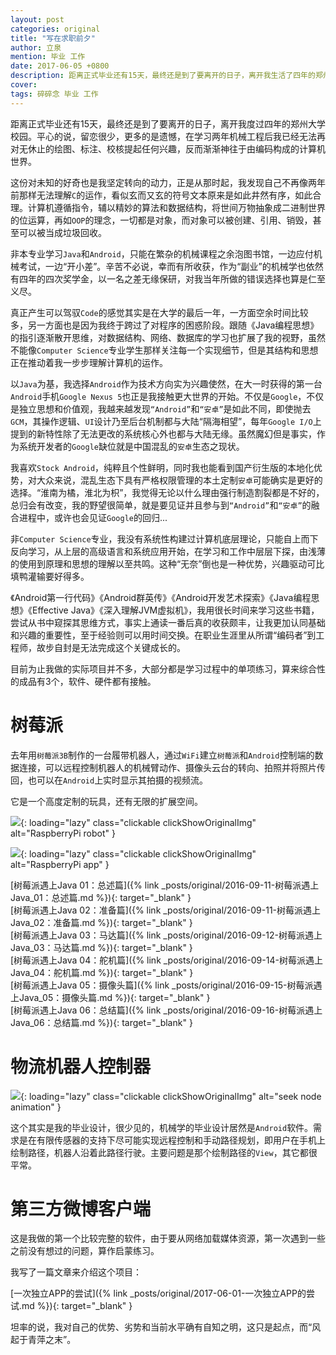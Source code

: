 ```yaml
---
layout: post
categories: original
title: "写在求职前夕"
author: 立泉
mention: 毕业 工作
date: 2017-06-05 +0800
description: 距离正式毕业还有15天，最终还是到了要离开的日子，离开我生活了四年的郑州大学校园。平心地说，留恋是很少的，更多的是遗憾，在学习了两年机械工程后，我已无法对无休止的绘图、标注、校核提起任何兴趣，与之相对的是，渐渐神往于由代码构成的计算机世界。
cover: 
tags: 碎碎念 毕业 工作
---
```


距离正式毕业还有15天，最终还是到了要离开的日子，离开我度过四年的郑州大学校园。平心的说，留恋很少，更多的是遗憾，在学习两年机械工程后我已经无法再对无休止的绘图、标注、校核提起任何兴趣，反而渐渐神往于由编码构成的计算机世界。

这份对未知的好奇也是我坚定转向的动力，正是从那时起，我发现自己不再像两年前那样无法理解`C`的运作，看似玄而又玄的符号文本原来是如此井然有序，如此合理。计算机遵循指令，辅以精妙的算法和数据结构，将世间万物抽象成二进制世界的位运算，再如`OOP`的理念，一切都是对象，而对象可以被创建、引用、销毁，甚至可以被当成垃圾回收。

非本专业学习`Java`和`Android`，只能在繁杂的机械课程之余泡图书馆，一边应付机械考试，一边“开小差”。辛苦不必说，幸而有所收获，作为“副业”的机械学也依然有四年的四次奖学金，以一名之差无缘保研，对我当年所做的错误选择也算是仁至义尽。

真正产生可以驾驭`Code`的感觉其实是在大学的最后一年，一方面空余时间比较多，另一方面也是因为我终于跨过了对程序的困惑阶段。跟随《Java编程思想》的指引逐渐散开思维，对数据结构、网络、数据库的学习也扩展了我的视野，虽然不能像`Computer Science`专业学生那样关注每一个实现细节，但是其结构和思想正在推动着我一步步理解计算机的运作。

以`Java`为基，我选择`Android`作为技术方向实为兴趣使然，在大一时获得的第一台`Android`手机`Google Nexus 5`也正是我接触更大世界的开始。不仅是`Google`，不仅是独立思想和价值观，我越来越发现`“Android”`和`“安卓”`是如此不同，即使抛去`GCM`，其操作逻辑、`UI`设计乃至后台机制都与大陆“隔海相望”，每年`Google I/O`上提到的新特性除了无法更改的系统核心外也都与大陆无缘。虽然魔幻但是事实，作为系统开发者的`Google`缺位就是中国混乱的`安卓`生态之现状。

我喜欢`Stock Android`，纯粹且个性鲜明，同时我也能看到国产衍生版的本地化优势，对大众来说，混乱生态下具有严格权限管理的本土定制`安卓`可能确实是更好的选择。“淮南为橘，淮北为枳”，我觉得无论以什么理由强行制造割裂都是不好的，总归会有改变，我的野望很简单，就是要见证并且参与到`“Android”`和`“安卓”`的融合进程中，或许也会见证`Google`的回归...

非`Computer Science`专业，我没有系统性构建过计算机底层理论，只能自上而下反向学习，从上层的高级语言和系统应用开始，在学习和工作中层层下探，由浅薄的使用到原理和思想的理解以至共鸣。这种“无奈”倒也是一种优势，兴趣驱动可比填鸭灌输要好得多。

《Android第一行代码》《Android群英传》《Android开发艺术探索》《Java编程思想》《Effective Java》《深入理解JVM虚拟机》，我用很长时间来学习这些书籍，尝试从书中窥探其思维方式，事实上通读一番后真的收获颇丰，让我更加认同基础和兴趣的重要性，至于经验则可以用时间交换。在职业生涯里从所谓“编码者”到工程师，故步自封是无法完成这个关键成长的。

目前为止我做的实际项目并不多，大部分都是学习过程中的单项练习，算来综合性的成品有3个，软件、硬件都有接触。

# 树莓派

去年用`树莓派3B`制作的一台履带机器人，通过`WiFi`建立`树莓派`和`Android`控制端的数据连接，可以远程控制机器人的机械臂动作、摄像头云台的转向、拍照并将照片传回，也可以在`Android`上实时显示其拍摄的视频流。

它是一个高度定制的玩具，还有无限的扩展空间。

![](https://apqx.oss-cn-hangzhou.aliyuncs.com/blog/20170605/pi_robot_thumb.jpg){: loading="lazy" class="clickable clickShowOriginalImg" alt="RaspberryPi robot" }

![](https://apqx.oss-cn-hangzhou.aliyuncs.com/blog/20170605/pi_controller_android.png){: loading="lazy" class="clickable clickShowOriginalImg" alt="RaspberryPi app" }

[树莓派遇上Java 01：总述篇]({% link _posts/original/2016-09-11-树莓派遇上Java_01：总述篇.md %}){: target="_blank" }  
[树莓派遇上Java 02：准备篇]({% link _posts/original/2016-09-11-树莓派遇上Java_02：准备篇.md %}){: target="_blank" }  
[树莓派遇上Java 03：马达篇]({% link _posts/original/2016-09-12-树莓派遇上Java_03：马达篇.md %}){: target="_blank" }  
[树莓派遇上Java 04：舵机篇]({% link _posts/original/2016-09-14-树莓派遇上Java_04：舵机篇.md %}){: target="_blank" }  
[树莓派遇上Java 05：摄像头篇]({% link _posts/original/2016-09-15-树莓派遇上Java_05：摄像头篇.md %}){: target="_blank" }  
[树莓派遇上Java 06：总结篇]({% link _posts/original/2016-09-16-树莓派遇上Java_06：总结篇.md %}){: target="_blank" }

# 物流机器人控制器

![](https://apqx.oss-cn-hangzhou.aliyuncs.com/blog/20170605/graduate_project_seek_node_android.gif){: loading="lazy" class="clickable clickShowOriginalImg" alt="seek node animation" }

这个其实是我的毕业设计，很少见的，机械学的毕业设计居然是`Android`软件。需求是在有限传感器的支持下尽可能实现远程控制和手动路径规划，即用户在手机上绘制路径，机器人沿着此路径行驶。主要问题是那个绘制路径的`View`，其它都很平常。

# 第三方微博客户端

这是我做的第一个比较完整的软件，由于要从网络加载媒体资源，第一次遇到一些之前没有想过的问题，算作启蒙练习。

我写了一篇文章来介绍这个项目：

[一次独立APP的尝试]({% link _posts/original/2017-06-01-一次独立APP的尝试.md %}){: target="_blank" }

坦率的说，我对自己的优势、劣势和当前水平确有自知之明，这只是起点，而“风起于青萍之末”。
